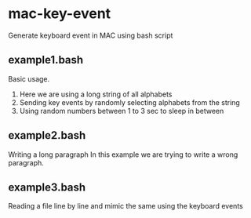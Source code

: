 # mac-key-event
Generate keyboard event in MAC using bash script

## example1.bash
Basic usage.
1. Here we are using a long string of all alphabets
2. Sending key events by randomly selecting alphabets from the string
3. Using random numbers between 1 to 3 sec to sleep in between

## example2.bash
Writing a long paragraph
In this example we are trying to write a wrong paragraph.

## example3.bash
Reading a file line by line and mimic the same using the keyboard events
